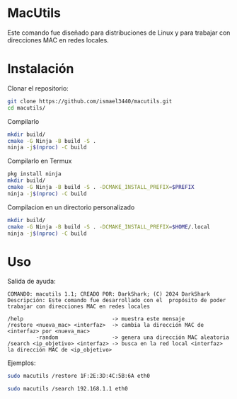 
# MacUtils

Este comando fue diseñado para distribuciones de Linux y para trabajar con direcciones MAC en redes locales.

# Instalación 
Clonar el repositorio:
```bash
git clone https://github.com/ismael3440/macutils.git
cd macutils/
```

Compilarlo
```bash
mkdir build/
cmake -G Ninja -B build -S .
ninja -j$(nproc) -C build
```

Compilarlo en Termux
```bash
pkg install ninja
mkdir build/
cmake -G Ninja -B build -S . -DCMAKE_INSTALL_PREFIX=$PREFIX
ninja -j$(nproc) -C build
```

Compilacion en un directorio personalizado
```bash
mkdir build/
cmake -G Ninja -B build -S . -DCMAKE_INSTALL_PREFIX=$HOME/.local
ninja -j$(nproc) -C build
```

# Uso
Salida de ayuda:
```
COMANDO: macutils 1.1; CREADO POR: DarkShark; (C) 2024 DarkShark
Descripción: Este comando fue desarrollado con el  propósito de poder trabajar con direcciones MAC en redes locales

/help                            -> muestra este mensaje
/restore <nueva_mac> <interfaz>  -> cambia la dirección MAC de <interfaz> por <nueva_mac>
         -random                 -> genera una dirección MAC aleatoria
/search <ip_objetivo> <interfaz> -> busca en la red local <interfaz> la dirección MAC de <ip_objetivo>
```
Ejemplos:
```bash
sudo macutils /restore 1F:2E:3D:4C:5B:6A eth0
```
```bash
sudo macutils /search 192.168.1.1 eth0
```
